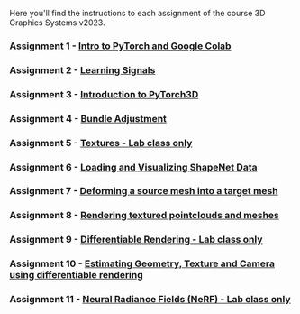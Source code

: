 Here you'll find the instructions to each assignment of the course 3D Graphics Systems v2023.

### Assignment 1 - [Intro to PyTorch and Google Colab](assignment1.md)

### Assignment 2 - [Learning Signals](assignment2.md)

### Assignment 3 - [Introduction to PyTorch3D](assignment3.md)

### Assignment 4 - [Bundle Adjustment](x_assignment3.md)

### Assignment 5 - [Textures - Lab class only](x_assignment4.md)

### Assignment 6 - [Loading and Visualizing ShapeNet Data](x_assignment5.md)

### Assignment 7 - [Deforming a source mesh into a target mesh](x_assignment6.md)

### Assignment 8 - [Rendering textured pointclouds and meshes](x_assignment7.md)

### Assignment 9 - [Differentiable Rendering - Lab class only](x_assignment8.md)

### Assignment 10 - [Estimating Geometry, Texture and Camera using differentiable rendering](x_assignment9.md)

### Assignment 11 - [Neural Radiance Fields (NeRF) - Lab class only](x_assignment10.md)
